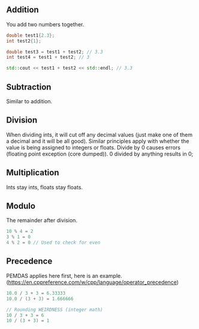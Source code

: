 ## Addition
You add two numbers together.
```C++
double test1{2.3};
int test2{1};

double test3 = test1 + test2; // 3.3
int test4 = test1 + test2; // 3

std::cout << test1 + test2 << std::endl; // 3.3
```

## Subtraction
Similar to addition.

## Division
When dividing ints, it will cut off any decimal values (just make one of them a decimal and it will be all good). Similar principles apply with whether the value is being assigned to integers or floats. Divide by 0 causes errors (floating point exception (core dumped)). 0 divided by anything results in 0;

## Multiplication
Ints stay ints, floats stay floats.

## Modulo
The remainder after division.
```C++
10 % 4 = 2
3 % 1 = 0
4 % 2 = 0 // Used to check for even
```

## Precedence
PEMDAS applies here first, here is an example. (https://en.cppreference.com/w/cpp/language/operator_precedence)
```C++
10.0 / 3 + 3 = 6.33333
10.0 / (3 + 3) = 1.666666

// Rounding WEIRDNESS (integer math)
10 / 3 + 3 = 6
10 / (3 + 3) = 1
```